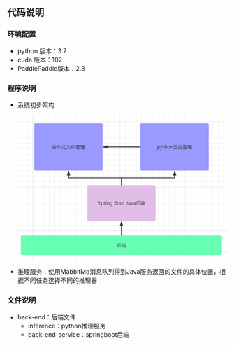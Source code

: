 ## 代码说明

### 环境配置

- python 版本：3.7
- cuda 版本：102
- PaddlePaddle版本：2.3

### 程序说明

- 系统初步架构

  ![image-20220626135211101](source/image-20220626135211101.png)

- 推理服务：使用MabbitMq消息队列得到Java服务返回的文件的具体位置，根据不同任务选择不同的推理器

### 文件说明

- back-end：后端文件
  - inference：python推理服务
  - back-end-service：springboot后端
